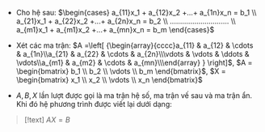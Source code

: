 
- Cho hệ sau: $\begin{cases} a_{11}x_1 + a_{12}x_2 +...+ a_{1n}x_n = b_1 \\ a_{21}x_1 + a_{22}x_2 +...+ a_{2n}x_n = b_2 \\ ............................. \\ a_{m1}x_1 + a_{m1}x_2 +...+ a_{mn}x_n = b_m \end{cases}$

- Xét các ma trận: $A =\left[ {\begin{array}{cccc}a_{11} & a_{12} & \cdots & a_{1n}\\a_{21} & a_{22} & \cdots & a_{2n}\\\vdots & \vdots & \ddots & \vdots\\a_{m1} & a_{m2} & \cdots & a_{mn}\\\end{array} } \right]$, $A =  \begin{bmatrix} b_1 \\ b_2 \\ \vdots \\ b_m \end{bmatrix}$, $X =  \begin{bmatrix} x_1 \\ x_2 \\ \vdots \\ x_n \end{bmatrix}$ 
- $A,B,X$ lần lượt được gọi là ma trận hệ số, ma trận vế sau và ma trận ẩn. Khi đó hệ phương trình được viết lại dưới dạng: 
>[!text]
>$AX=B$  


